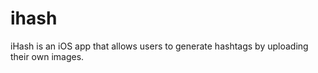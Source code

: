 # ihash

iHash is an iOS app that allows users to generate hashtags by uploading their own images. 


